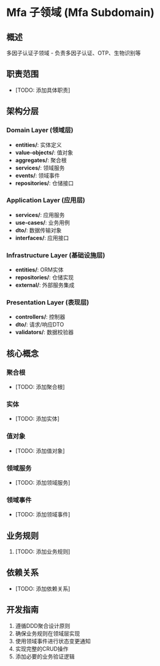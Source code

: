 # Mfa 子领域 (Mfa Subdomain)

## 概述

多因子认证子领域 - 负责多因子认证、OTP、生物识别等

## 职责范围

- [TODO: 添加具体职责]

## 架构分层

### Domain Layer (领域层)
- **entities/**: 实体定义
- **value-objects/**: 值对象
- **aggregates/**: 聚合根
- **services/**: 领域服务
- **events/**: 领域事件
- **repositories/**: 仓储接口

### Application Layer (应用层)
- **services/**: 应用服务
- **use-cases/**: 业务用例
- **dto/**: 数据传输对象
- **interfaces/**: 应用接口

### Infrastructure Layer (基础设施层)
- **entities/**: ORM实体
- **repositories/**: 仓储实现
- **external/**: 外部服务集成

### Presentation Layer (表现层)
- **controllers/**: 控制器
- **dto/**: 请求/响应DTO
- **validators/**: 数据校验器

## 核心概念

### 聚合根
- [TODO: 添加聚合根]

### 实体
- [TODO: 添加实体]

### 值对象
- [TODO: 添加值对象]

### 领域服务
- [TODO: 添加领域服务]

### 领域事件
- [TODO: 添加领域事件]

## 业务规则

1. [TODO: 添加业务规则]

## 依赖关系

- [TODO: 添加依赖关系]

## 开发指南

1. 遵循DDD聚合设计原则
2. 确保业务规则在领域层实现
3. 使用领域事件进行状态变更通知
4. 实现完整的CRUD操作
5. 添加必要的业务验证逻辑
